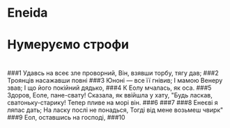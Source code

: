 # Eneida
#
# Нумеруємо строфи
#
#


###1
Удавсь на всеє зле проворний,
Він, взявши торбу, тягу дав;
###2
Троянців насажавши повні
###3
Юноні — все її гнівив;
І мамою Венеру звав;
І що його покійний дядько,
###4
К Еолу мчалась, як оса.
###5
Здоров, Еоле, пане-свату!
Сказала, як ввійшла у хату,
"Будь ласкав, сватоньку-старику!
Тепер пливе на морі він.
###6
###7
###8
Енеєві я ляпас дать;
На ласку послі не понадься,
Тогді від мене возьмеш чвирк"
###9
Еол, оставшись на господі,
###10
 


